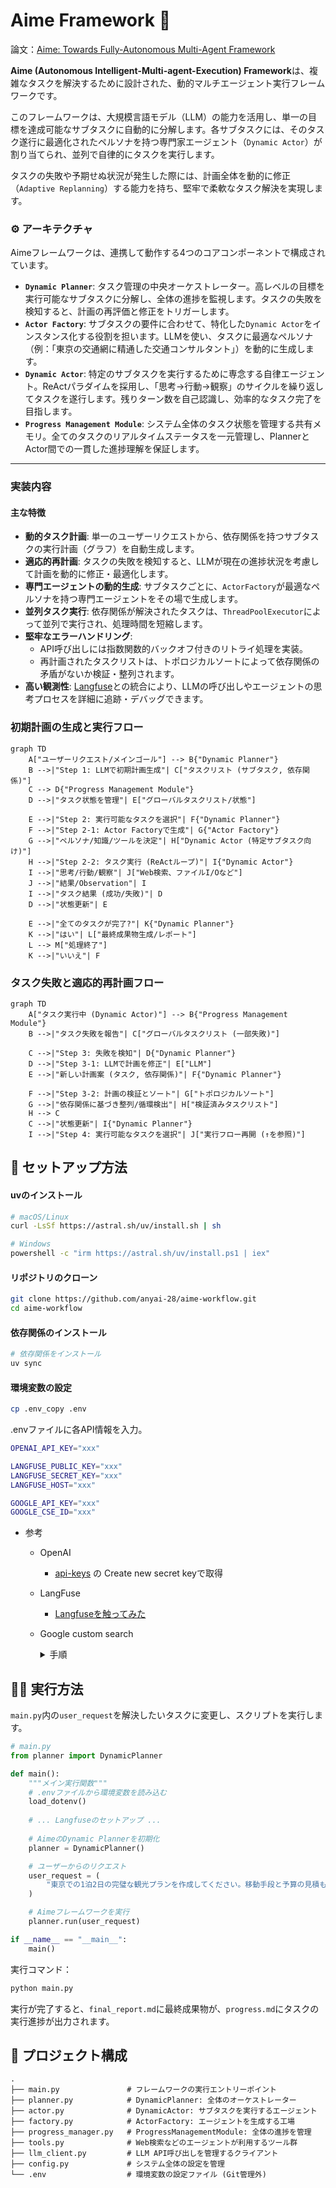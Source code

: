 # Aime Framework 🚀

論文：[Aime: Towards Fully-Autonomous Multi-Agent Framework](https://www.arxiv.org/abs/2507.11988)

**Aime (Autonomous Intelligent-Multi-agent-Execution) Framework**は、複雑なタスクを解決するために設計された、動的マルチエージェント実行フレームワークです。

このフレームワークは、大規模言語モデル（LLM）の能力を活用し、単一の目標を達成可能なサブタスクに自動的に分解します。各サブタスクには、そのタスク遂行に最適化されたペルソナを持つ専門家エージェント（`Dynamic Actor`）が割り当てられ、並列で自律的にタスクを実行します。

タスクの失敗や予期せぬ状況が発生した際には、計画全体を動的に修正（`Adaptive Replanning`）する能力を持ち、堅牢で柔軟なタスク解決を実現します。

### ⚙️ アーキテクチャ

Aimeフレームワークは、連携して動作する4つのコアコンポーネントで構成されています。

- **`Dynamic Planner`**:
  タスク管理の中央オーケストレーター。高レベルの目標を実行可能なサブタスクに分解し、全体の進捗を監視します。タスクの失敗を検知すると、計画の再評価と修正をトリガーします。
- **`Actor Factory`**:
  サブタスクの要件に合わせて、特化した`Dynamic Actor`をインスタンス化する役割を担います。LLMを使い、タスクに最適なペルソナ（例：「東京の交通網に精通した交通コンサルタント」）を動的に生成します。
- **`Dynamic Actor`**:
  特定のサブタスクを実行するために専念する自律エージェント。ReActパラダイムを採用し、「思考→行動→観察」のサイクルを繰り返してタスクを遂行します。残りターン数を自己認識し、効率的なタスク完了を目指します。
- **`Progress Management Module`**:
  システム全体のタスク状態を管理する共有メモリ。全てのタスクのリアルタイムステータスを一元管理し、PlannerとActor間での一貫した進捗理解を保証します。

-----

### 実装内容


#### 主な特徴

- **動的タスク計画**: 単一のユーザーリクエストから、依存関係を持つサブタスクの実行計画（グラフ）を自動生成します。
- **適応的再計画**: タスクの失敗を検知すると、LLMが現在の進捗状況を考慮して計画を動的に修正・最適化します。
- **専門エージェントの動的生成**: サブタスクごとに、`ActorFactory`が最適なペルソナを持つ専門エージェントをその場で生成します。
- **並列タスク実行**: 依存関係が解決されたタスクは、`ThreadPoolExecutor`によって並列で実行され、処理時間を短縮します。
- **堅牢なエラーハンドリング**:
  - API呼び出しには指数関数的バックオフ付きのリトライ処理を実装。
  - 再計画されたタスクリストは、トポロジカルソートによって依存関係の矛盾がないか検証・整列されます。
- **高い観測性**: [Langfuse](https://langfuse.com/)との統合により、LLMの呼び出しやエージェントの思考プロセスを詳細に追跡・デバッグできます。

### 初期計画の生成と実行フロー

```mermaid
graph TD
    A["ユーザーリクエスト/メインゴール"] --> B{"Dynamic Planner"}
    B -->|"Step 1: LLMで初期計画生成"| C["タスクリスト (サブタスク, 依存関係)"]
    C --> D{"Progress Management Module"}
    D -->|"タスク状態を管理"| E["グローバルタスクリスト/状態"]

    E -->|"Step 2: 実行可能なタスクを選択"| F{"Dynamic Planner"}
    F -->|"Step 2-1: Actor Factoryで生成"| G{"Actor Factory"}
    G -->|"ペルソナ/知識/ツールを決定"| H["Dynamic Actor (特定サブタスク向け)"]
    H -->|"Step 2-2: タスク実行 (ReActループ)"| I{"Dynamic Actor"}
    I -->|"思考/行動/観察"| J["Web検索、ファイルI/Oなど"]
    J -->|"結果/Observation"| I
    I -->|"タスク結果 (成功/失敗)"| D
    D -->|"状態更新"| E

    E -->|"全てのタスクが完了?"| K{"Dynamic Planner"}
    K -->|"はい"| L["最終成果物生成/レポート"]
    L --> M["処理終了"]
    K -->|"いいえ"| F
```

### タスク失敗と適応的再計画フロー

```mermaid
graph TD
    A["タスク実行中 (Dynamic Actor)"] --> B{"Progress Management Module"}
    B -->|"タスク失敗を報告"| C["グローバルタスクリスト (一部失敗)"]

    C -->|"Step 3: 失敗を検知"| D{"Dynamic Planner"}
    D -->|"Step 3-1: LLMで計画を修正"| E["LLM"]
    E -->|"新しい計画案 (タスク, 依存関係)"| F{"Dynamic Planner"}

    F -->|"Step 3-2: 計画の検証とソート"| G["トポロジカルソート"]
    G -->|"依存関係に基づき整列/循環検出"| H["検証済みタスクリスト"]
    H --> C
    C -->|"状態更新"| I{"Dynamic Planner"}
    I -->|"Step 4: 実行可能なタスクを選択"| J["実行フロー再開 (↑を参照)"]
```

## 🚀 セットアップ方法

#### uvのインストール

```bash
# macOS/Linux
curl -LsSf https://astral.sh/uv/install.sh | sh

# Windows
powershell -c "irm https://astral.sh/uv/install.ps1 | iex"
```

#### リポジトリのクローン

```bash
git clone https://github.com/anyai-28/aime-workflow.git
cd aime-workflow
```

#### 依存関係のインストール

```bash
# 依存関係をインストール
uv sync
```

#### 環境変数の設定

```bash
cp .env_copy .env
```

.envファイルに各API情報を入力。

```bash
OPENAI_API_KEY="xxx"

LANGFUSE_PUBLIC_KEY="xxx"
LANGFUSE_SECRET_KEY="xxx"
LANGFUSE_HOST="xxx"

GOOGLE_API_KEY="xxx"
GOOGLE_CSE_ID="xxx"
```
- 参考
  - OpenAI
    - [api-keys](https://platform.openai.com/api-keys) の Create new secret keyで取得
  - LangFuse
    - [Langfuseを触ってみた](https://zenn.dev/cloud_ace/articles/44cb9bbcd92865)
  - Google custom search
    <details>
    <summary>手順</summary>

    - APIキーの取得

      1. Google Cloud Consoleにアクセスし、新しいプロジェクトを作成するか、既存のプロジェクトを選択します。
      2. ナビゲーションメニューから「APIとサービス」 > 「ライブラリ」を選択します。
      3. 「Custom Search API」を検索し、有効にします。
      4. 「APIとサービス」 > 「認証情報」に移動し、「+ 認証情報を作成」 > 「APIキー」を選択します。
      5. 作成されたAPIキーが表示されるので、コピーして安全な場所に保管してください。

    - プログラマブル検索エンジンID (CX) の取得
      1. Google プログラマブル検索エンジンのページにアクセスします。
      2. 「追加」ボタンをクリックして、新しい検索エンジンを作成します。
      3. セットアップ画面で、検索エンジンの名前を入力します。
      4. 「ウェブ全体を検索」オプションをオンに切り替えます。
      5. 「作成」をクリックします。
      6. 作成された検索エンジンの「基本」設定ページに移動し、「検索エンジン ID」をコピーします。これがGOOGLE_CSE_IDの値になります。

    </details>


## 🏃‍♀️ 実行方法

`main.py`内の`user_request`を解決したいタスクに変更し、スクリプトを実行します。

```python
# main.py
from planner import DynamicPlanner

def main():
    """メイン実行関数"""
    # .envファイルから環境変数を読み込む
    load_dotenv()
    
    # ... Langfuseのセットアップ ...
    
    # AimeのDynamic Plannerを初期化
    planner = DynamicPlanner()

    # ユーザーからのリクエスト
    user_request = (
        "東京での1泊2日の完璧な観光プランを作成してください。移動手段と予算の見積もりもお願いします。"
    )

    # Aimeフレームワークを実行
    planner.run(user_request)

if __name__ == "__main__":
    main()
```

実行コマンド：

```bash
python main.py
```

実行が完了すると、`final_report.md`に最終成果物が、`progress.md`にタスクの実行進捗が出力されます。

## 📁 プロジェクト構成

```text
.
├── main.py               # フレームワークの実行エントリーポイント
├── planner.py            # DynamicPlanner: 全体のオーケストレーター
├── actor.py              # DynamicActor: サブタスクを実行するエージェント
├── factory.py            # ActorFactory: エージェントを生成する工場
├── progress_manager.py   # ProgressManagementModule: 全体の進捗を管理
├── tools.py              # Web検索などのエージェントが利用するツール群
├── llm_client.py         # LLM API呼び出しを管理するクライアント
├── config.py             # システム全体の設定を管理
└── .env                  # 環境変数の設定ファイル (Git管理外)
```
